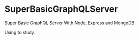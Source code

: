 # SuperBasicGraphQLServer
Super Basic GraphQL Server With Node, Express and MongoDB

Using to study.
